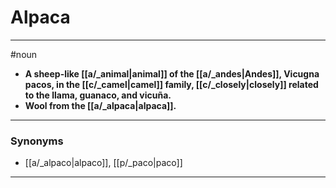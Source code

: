 # Alpaca
---
#noun
- **A sheep-like [[a/_animal|animal]] of the [[a/_andes|Andes]], Vicugna pacos, in the [[c/_camel|camel]] family, [[c/_closely|closely]] related to the llama, guanaco, and vicuña.**
- **Wool from the [[a/_alpaca|alpaca]].**
---
### Synonyms
- [[a/_alpaco|alpaco]], [[p/_paco|paco]]
---
